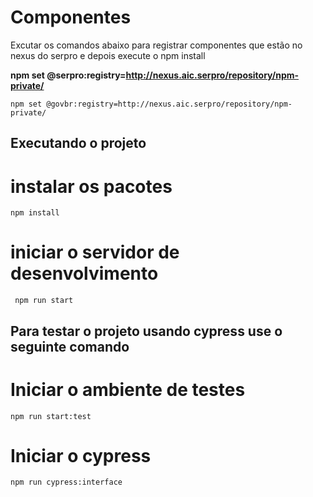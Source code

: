 # Componentes

Excutar os comandos abaixo para registrar componentes que estão no nexus do serpro e depois execute o npm install

**npm set @serpro:registry=http://nexus.aic.serpro/repository/npm-private/**

```
npm set @govbr:registry=http://nexus.aic.serpro/repository/npm-private/
```
## Executando o projeto 

# instalar os pacotes
``` npm install ```

# iniciar o servidor de desenvolvimento
``` npm run start```

## Para testar o projeto usando cypress use o seguinte comando 

# Iniciar o ambiente de testes
``` npm run start:test ```

# Iniciar o cypress
``` npm run cypress:interface ```
